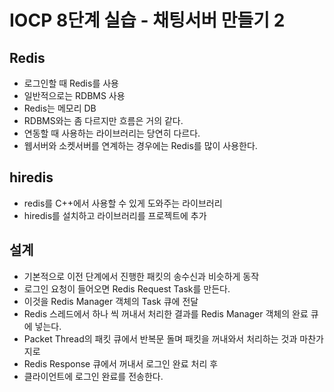 # IOCP 8단계 실습 - 채팅서버 만들기 2
## Redis
 * 로그인할 때 Redis를 사용
 * 일반적으로는 RDBMS 사용
 * Redis는 메모리 DB
 * RDBMS와는 좀 다르지만 흐름은 거의 같다.
 * 연동할 때 사용하는 라이브러리는 당연히 다르다.
 * 웹서버와 소켓서버를 연계하는 경우에는 Redis를 많이 사용한다.

## hiredis
 - redis를 C++에서 사용할 수 있게 도와주는 라이브러리
 - hiredis를 설치하고 라이브러리를 프로젝트에 추가

## 설계
 - 기본적으로 이전 단계에서 진행한 패킷의 송수신과 비슷하게 동작
 - 로그인 요청이 들어오면 Redis Request Task를 만든다.
 - 이것을 Redis Manager 객체의 Task 큐에 전달
 - Redis 스레드에서 하나 씩 꺼내서 처리한 결과를 Redis Manager 객체의 완료 큐에 넣는다.
 - Packet Thread의 패킷 큐에서 반복문 돌며 패킷을 꺼내와서 처리하는 것과 마찬가지로
 - Redis Response 큐에서 꺼내서 로그인 완료 처리 후
 - 클라이언트에 로그인 완료를 전송한다.